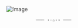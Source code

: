 ![Image](https://github.com/user-attachments/assets/504e4b51-078e-439c-b115-5dcabf8fd1d5)

               ─── ⋆⋅☆⋅⋆ ───
